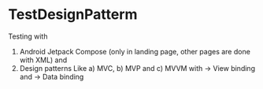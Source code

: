 # TestDesignPatterm
Testing with 
 1. Android Jetpack Compose (only in landing page, other pages are done with XML) and 
 2. Design patterns Like 
  a) MVC, 
  b) MVP and 
  c) MVVM with 
	-> View binding and 
	-> Data binding